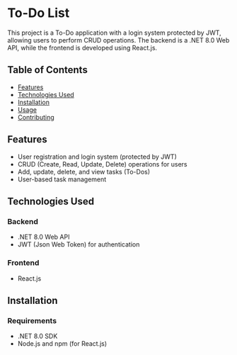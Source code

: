 # To-Do List

This project is a To-Do application with a login system protected by JWT, allowing users to perform CRUD operations. The backend is a .NET 8.0 Web API, while the frontend is developed using React.js.

## Table of Contents

* [Features](#features)
* [Technologies Used](#technologies-used)
* [Installation](#installation)
* [Usage](#usage)
* [Contributing](#contributing)

## Features

* User registration and login system (protected by JWT)
* CRUD (Create, Read, Update, Delete) operations for users
* Add, update, delete, and view tasks (To-Dos)
* User-based task management

## Technologies Used

### Backend

* .NET 8.0 Web API
* JWT (Json Web Token) for authentication

### Frontend

* React.js

## Installation

### Requirements

* .NET 8.0 SDK
* Node.js and npm (for React.js)

